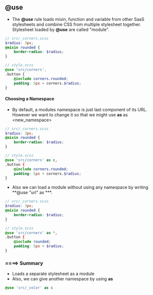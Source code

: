## @use
* The **@use** rule loads mixin, function and variable from other SaaS stylesheets and combine  CSS from multiple stylesheet together. Stylesheet loaded by **@use** are called "module".

```scss
// src/_corners.scss
$radius: 3px;
@mixin rounded {
    border-radius: $radius;
}

// style.scss
@use 'src/corners',
.button {
    @include corners.rounded;
    padding: 5px + corners.$radius;
}
```

#### Choosing a Namespace   
* By default, a modules namespace is just last component of its URL. However we want to change it so that we might use **as** <url> as <new_namespace>

```scss
// src/_corners.scss
$radius: 3px;
@mixin rounded {
    border-radius: $radius;
}

// style.scss
@use 'src/corners' as c,
.button {
    @include corners.rounded;
    padding: 5px + corners.$radius;
}
```

* Also we can load a module without using any namespace by writing **@use "url" as ***.
```scss
// src/_corners.scss
$radius: 3px;
@mixin rounded {
    border-radius: $radius;
}

// style.scss
@use 'src/corners' as *,
.button {
    @include rounded;
    padding: 5px + $radius;
}
```
### ====> Summary
* Loads a separate stylesheet as a module
* Also, we can give another namespace by using **as**
```scss
@use 'src/_color' as c 
```